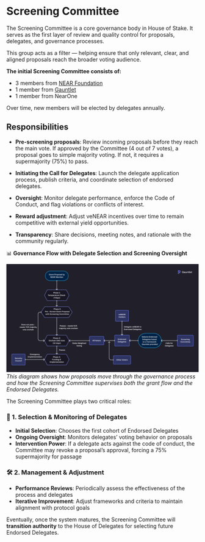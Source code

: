 # Screening Committee

The Screening Committee is a core governance body in House of Stake. It serves as the first layer of review and quality control for proposals, delegates, and governance processes.

This group acts as a filter — helping ensure that only relevant, clear, and aligned proposals reach the broader voting audience.

**The initial Screening Committee consists of:**

- 3 members from [NEAR Foundation](https://near.foundation)
- 1 member from [Gauntlet](https://gauntlet.xyz)
- 1 member from NearOne

Over time, new members will be elected by delegates annually.

## Responsibilities

- **Pre-screening proposals**: Review incoming proposals before they reach the main vote. If approved by the Committee (4 out of 7 votes), a proposal goes to simple majority voting. If not, it requires a supermajority (75%) to pass.

- **Initiating the Call for Delegates**: Launch the delegate application process, publish criteria, and coordinate selection of endorsed delegates.

- **Oversight**: Monitor delegate performance, enforce the Code of Conduct, and flag violations or conflicts of interest.

- **Reward adjustment**: Adjust veNEAR incentives over time to remain competitive with external yield opportunities.

- **Transparency**: Share decisions, meeting notes, and rationale with the community regularly.

📊 **Governance Flow with Delegate Selection and Screening Oversight**

![NEAR Governance Architecture](assets/governance-architecture.png)
_This diagram shows how proposals move through the governance process and how the Screening Committee supervises both the grant flow and the Endorsed Delegates._

The Screening Committee plays two critical roles:

### 🧩 1. Selection & Monitoring of Delegates

- **Initial Selection**: Chooses the first cohort of Endorsed Delegates
- **Ongoing Oversight**: Monitors delegates’ voting behavior on proposals
- **Intervention Power**: If a delegate acts against the code of conduct, the Committee may revoke a proposal’s approval, forcing a 75% supermajority for passage

### 🛠️ 2. Management & Adjustment

- **Performance Reviews**: Periodically assess the effectiveness of the process and delegates
- **Iterative Improvement**: Adjust frameworks and criteria to maintain alignment with protocol goals

Eventually, once the system matures, the Screening Committee will **transition authority** to the House of Delegates for selecting future Endorsed Delegates.
